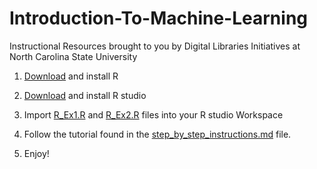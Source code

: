# Introduction-To-Machine-Learning
Instructional Resources brought to you by Digital Libraries Initiatives at North Carolina State University

1. [Download](https://cran.r-project.org/) and install R

2. [Download](https://www.rstudio.com/) and install R studio 

3. Import [R_Ex1.R](https://github.ncsu.edu/rookoilu/Introduction-To-Machine-Learning/blob/master/R_Ex1.R) and [R_Ex2.R](https://github.ncsu.edu/rookoilu/Introduction-To-Machine-Learning/blob/master/R_Ex2.R) files into your R studio Workspace 

4. Follow the tutorial found in the [step_by_step_instructions.md](https://github.ncsu.edu/rookoilu/Introduction-To-Machine-Learning/blob/master/step_by_step_instructions.md) file.

5. Enjoy!
